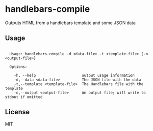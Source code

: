 # handlebars-compile
Outputs HTML from a handlebars template and some JSON data

## Usage

```

  Usage: handlebars-compile -d <data-file> -t <template-file> [-o <output-file>]

  Options:

    -h, --help                     output usage information
    -d,--data <data-file>          The JSON file with the data
    -t,--template <template-file>  The Handlebars file with the template
    -o,--output <output-file>      An output file; will write to stdout if omitted

```

## License
MIT
